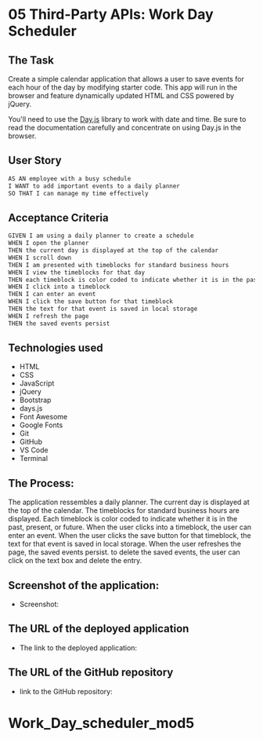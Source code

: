 # 05 Third-Party APIs: Work Day Scheduler

## The Task

Create a simple calendar application that allows a user to save events for each hour of the day by modifying starter code. This app will run in the browser and feature dynamically updated HTML and CSS powered by jQuery.

You'll need to use the [Day.js](https://day.js.org/en/) library to work with date and time. Be sure to read the documentation carefully and concentrate on using Day.js in the browser.

## User Story

```md
AS AN employee with a busy schedule
I WANT to add important events to a daily planner
SO THAT I can manage my time effectively
```

## Acceptance Criteria

```md
GIVEN I am using a daily planner to create a schedule
WHEN I open the planner
THEN the current day is displayed at the top of the calendar
WHEN I scroll down
THEN I am presented with timeblocks for standard business hours
WHEN I view the timeblocks for that day
THEN each timeblock is color coded to indicate whether it is in the past, present, or future
WHEN I click into a timeblock
THEN I can enter an event
WHEN I click the save button for that timeblock
THEN the text for that event is saved in local storage
WHEN I refresh the page
THEN the saved events persist
```

## Technologies used

- HTML
- CSS
- JavaScript
- jQuery
- Bootstrap
- days.js
- Font Awesome
- Google Fonts
- Git
- GitHub
- VS Code
- Terminal

## The Process:

The application ressembles a daily planner. The current day is displayed at the top of the calendar. The timeblocks for standard business hours are displayed. Each timeblock is color coded to indicate whether it is in the past, present, or future. When the user clicks into a timeblock, the user can enter an event. When the user clicks the save button for that timeblock, the text for that event is saved in local storage. When the user refreshes the page, the saved events persist. to delete the saved events, the user can click on the text box and delete the entry.

## Screenshot of the application:

- Screenshot:

## The URL of the deployed application

- The link to the deployed application:

## The URL of the GitHub repository

- link to the GitHub repository:
# Work_Day_scheduler_mod5

